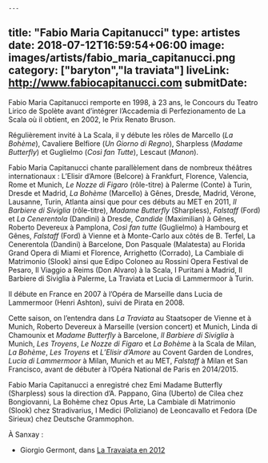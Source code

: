 	---
title: "Fabio Maria Capitanucci"
type: artistes
date: 2018-07-12T16:59:54+06:00
image: images/artists/fabio_maria_capitanucci.png
category: ["baryton","la traviata"]
liveLink: http://www.fabiocapitanucci.com 
submitDate: 
---

Fabio Maria Capitanucci remporte en 1998, à 23 ans, le Concours du Teatro Lirico de Spolète avant d’intégrer l’Accademia di Perfezionamento de La Scala où il obtient, en 2002, le Prix Renato Bruson.

Régulièrement invité à La Scala, il y débute les rôles de Marcello (*La Bohème*), Cavaliere Belfiore (*Un Giorno di Regno*), Sharpless (*Madame Butterfly*) et Guglielmo (*Così fan Tutte*), Lescaut (*Manon*).

Fabio Maria Capitanucci chante parallèlement dans de nombreux théâtres internationaux : L’Elisir d’Amore (Belcore) à Frankfurt, Florence, Valencia, Rome et Munich, *Le Nozze di Figaro* (rôle-titre) à Palerme (Conte) à Turin, Dresde et Madrid, *La Bohème* (Marcello) à Gênes, Dresde, Madrid, Vérone, Lausanne, Turin, Atlanta ainsi que pour ces débuts au MET en 2011, *Il Barbiere di Siviglia* (rôle-titre), *Madame Butterfly* (Sharpless), *Falstaff* (Ford) et *La Cenerentola* (Dandini) à Dresde, *Candide* (Maximilian) à Gênes, Roberto Devereux à Pamplona, *Così fan tutte* (Guglielmo) à Hambourg et Gênes, *Falstaff* (Ford) à Vienne et à Monte-Carlo aux côtés de B. Terfel, La Cenerentola (Dandini) à Barcelone, Don Pasquale (Malatesta) au Florida Grand Opera di Miami et Florence, Arrighetto (Corrado), La Cambiale di Matrimonio (Slook) ainsi que Edipo Coloneo au Rossini Opera Festival de Pesaro, Il Viaggio a Reims (Don Alvaro) à la Scala, I Puritani à Madrid, Il Barbiere di Siviglia à Palerme, La Traviata et Lucia di Lammermoor à Turin.

Il débute en France en 2007 à l’Opéra de Marseille dans Lucia de Lammermoor (Henri Ashton), suivi de Pirata en 2008.

Cette saison, on l’entendra dans *La Traviata* au Staatsoper de Vienne et à Munich, Roberto Devereux à Marseille (version concert) et Munich, Linda di Chamounix et *Madame Butterfly* à Barcelone, *Il Barbiere di Siviglia* à Munich, *Les Troyens*, *Le Nozze di Figaro* et *La Bohème* à la Scala de Milan, *La Bohème*, *Les Troyens* et *L’Elisir d’Amore* au Covent Garden de Londres, *Lucia di Lammermoor* à Milan, Munich et au MET, *Falstaff* à Milan et San Francisco, avant de débuter à l’Opéra National de Paris en 2014/2015.

Fabio Maria Capitanucci a enregistré chez Emi Madame Butterfly (Sharpless) sous la direction d’A. Pappano, Gina (Uberto) de Cilea chez Bongiovanni, La Bohème chez Opus Arte, La Cambiale di Matrimonio (Slook) chez Stradivarius, I Medici (Poliziano) de Leoncavallo et Fedora (De Sirieux) chez Deutsche Grammophon.


À Sanxay :
- Giorgio Germont, dans [La Travaiata en 2012](/portfolio/2012_traviata/)
